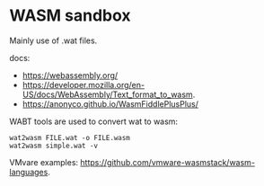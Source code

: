 # WASM sandbox

Mainly use of .wat files.

docs:

- https://webassembly.org/
- https://developer.mozilla.org/en-US/docs/WebAssembly/Text_format_to_wasm.
- https://anonyco.github.io/WasmFiddlePlusPlus/

WABT tools are used to convert wat to wasm:

```
wat2wasm FILE.wat -o FILE.wasm
wat2wasm simple.wat -v
```

VMvare examples: https://github.com/vmware-wasmstack/wasm-languages.
